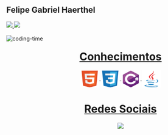 ## Felipe Gabriel Haerthel
 <a href="https://github.com/FelipeGabrielH">
  <img height="170em" src="https://github-readme-stats.vercel.app/api?username=FelipeGabrielH&theme=dark&"/>

  <img height="170em" src="https://github-readme-stats.vercel.app/api/top-langs/?username=FelipeGabrielH&layout=compact&langs_count=11&theme=dark"/>

<div  align="center"> 
  <div style="display: inline_block"><br>
    <img align="left" height="250" alt="coding-time" src="code.gif">
    <h1 align="center">Conhecimentos</h1>
    <img align="center" height="45" width="50" alt="html-icon" src="https://raw.githubusercontent.com/devicons/devicon/master/icons/html5/html5-original.svg">
    <img align="center" height="45" width="50" alt="css-icon" src="https://raw.githubusercontent.com/devicons/devicon/master/icons/css3/css3-original.svg">    
    <img align="center" height="45" width="50" alt="java-icon" src="https://raw.githubusercontent.com/devicons/devicon/master/icons/csharp/csharp-original.svg">
    <img align="center" height="45" width="50" alt="java-icon" src="https://raw.githubusercontent.com/devicons/devicon/master/icons/java/java-original.svg">
   </div>
    
  
  <h1 align="center">Redes Sociais</h1>
    </a>
    <a href = "https://www.linkedin.com/in/felipe-gabriel-haerthel-b47b3a27a/">
      <img width="113" src="https://img.shields.io/badge/LinkedIn-0077B5?style=for-the-badge&logo=linkedin&logoColor=white">
    </a>    
</div>
